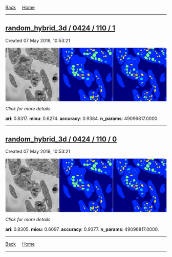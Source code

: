 
[Back](..)&nbsp;&nbsp;&nbsp;&nbsp;&nbsp;[Home](https://leapmanlab.github.io/snapshots)

---

<div class="summary"><a href="1"><h2>random_hybrid_3d / 0424 / 110 / 1</h2></a><p>Created 07 May 2019, 10:53:21
</p><a href="1"><img src="1/media/summary.png" align="center"></a><p>
<i>Click for more details</i>
</p></div>

**ari**: 0.8317. **miou**: 0.6274. **accuracy**: 0.9384. **n_params**: 49096817.0000. 

---

<div class="summary"><a href="0"><h2>random_hybrid_3d / 0424 / 110 / 0</h2></a><p>Created 07 May 2019, 10:53:21
</p><a href="0"><img src="0/media/summary.png" align="center"></a><p>
<i>Click for more details</i>
</p></div>

**ari**: 0.8305. **miou**: 0.6097. **accuracy**: 0.9377. **n_params**: 49096817.0000. 

---

[Back](..)&nbsp;&nbsp;&nbsp;&nbsp;&nbsp;[Home](https://leapmanlab.github.io/snapshots)

---